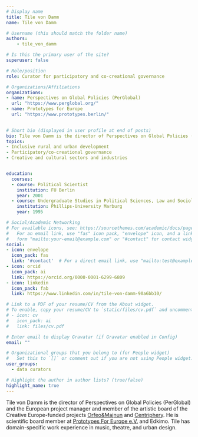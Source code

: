 ```yaml
---
# Display name
title: Tile von Damm
name: Tile von Damm

# Username (this should match the folder name)
authors:
    - tile_von_damm

# Is this the primary user of the site?
superuser: false

# Role/position
role: Curator for participatory and co-creational governance

# Organizations/Affiliations
organizations:
- name: Perspectives on Global Policies (PerGlobal)
  url: "https://www.perglobal.org/"
- name: Prototypes for Europe
  url: "https://www.prototypes.berlin/"

 
# Short bio (displayed in user profile at end of posts)
bio: Tile von Damm is the director of Perspectives on Global Policies (PerGlobal).
topics:
- Inclusive rural and urban development
- Participatory/co-creational governance
- Creative and cultural sectors and industries


education:
  courses:
  - course: Political Scientist
    institution: FU Berlin
    year: 2001
  - course: Undergraduate Studies in Political Sciences, Law and Sociology
    institution: Phillips-University Marburg
    year: 1995

# Social/Academic Networking
# For available icons, see: https://sourcethemes.com/academic/docs/page-builder/#icons
#   For an email link, use "fas" icon pack, "envelope" icon, and a link in the
#   form "mailto:your-email@example.com" or "#contact" for contact widget.
social:
- icon: envelope
  icon_pack: fas
  link: '#contact'  # For a direct email link, use "mailto:test@example.org".
- icon: orcid
  icon_pack: ai
  link: https://orcid.org/0000-0001-6299-6809
- icon: linkedin
  icon_pack: fab
  link: https://www.linkedin.com/in/tile-von-damm-90a6bb10/

# Link to a PDF of your resume/CV from the About widget.
# To enable, copy your resume/CV to `static/files/cv.pdf` and uncomment the lines below.
# - icon: cv
#   icon_pack: ai
#   link: files/cv.pdf

# Enter email to display Gravatar (if Gravatar enabled in Config)
email: ""

# Organizational groups that you belong to (for People widget)
#   Set this to `[]` or comment out if you are not using People widget.
user_groups:
  - data curators

# Highlight the author in author lists? (true/false)
highlight_name: true
---
```


Tile von Damm is the director of Perspectives on Global Policies (PerGlobal) and the European project manager and member of the artistic board of the Creative Europe-funded projects [Orfeo&Majnun](https://www.orfeoandmajnun.eu/orfeo-and-majnun/) and [Centriphery](https://www.centriphery.eu/). He is scientific board member at [Prototypes For Europe e.V.](https://www.prototypes.berlin/) and Edkimo. Tile has domain-specific work experience in music, theatre, and urban design.


